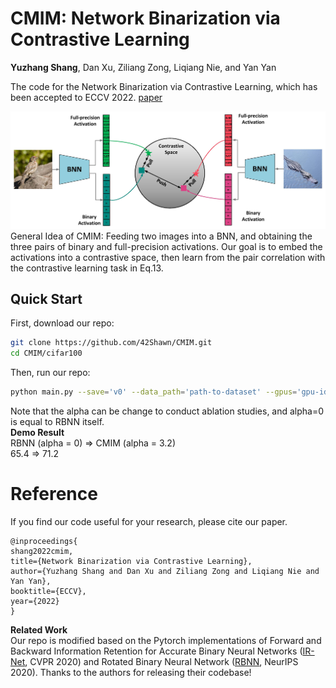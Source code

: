 # CMIM: Network Binarization via Contrastive Learning
**Yuzhang Shang**, Dan Xu, Ziliang Zong, Liqiang Nie, and Yan Yan    

The code for the Network Binarization via Contrastive Learning, which has been accepted to ECCV 2022. [paper](https://arxiv.org/abs/2207.02970)

<img src="pipeline.jpg" width="700">    
General Idea of CMIM: Feeding two images into a BNN, and obtaining the three pairs of binary and full-precision activations. Our goal is to embed the activations into a contrastive space, then learn from the pair correlation with the contrastive learning task in Eq.13.

## Quick Start
First, download our repo:
```bash
git clone https://github.com/42Shawn/CMIM.git
cd CMIM/cifar100
```
Then, run our repo:
```bash
python main.py --save='v0' --data_path='path-to-dataset' --gpus='gpu-id' --alpha=3.2
```
Note that the alpha can be change to conduct ablation studies, and alpha=0 is equal to RBNN itself.    
**Demo Result**   
RBNN (alpha = 0) => CMIM (alpha = 3.2)    
            65.4 => 71.2

# Reference
If you find our code useful for your research, please cite our paper.
```
@inproceedings{
shang2022cmim,
title={Network Binarization via Contrastive Learning},
author={Yuzhang Shang and Dan Xu and Ziliang Zong and Liqiang Nie and Yan Yan},
booktitle={ECCV},
year={2022}
}
```

**Related Work**    
Our repo is modified based on the Pytorch implementations of Forward and Backward Information Retention for Accurate Binary Neural Networks ([IR-Net](https://github.com/htqin/IR-Net), CVPR 2020) and Rotated Binary Neural Network ([RBNN](https://github.com/lmbxmu/RBNN), NeurIPS 2020). Thanks to the authors for releasing their codebase!
